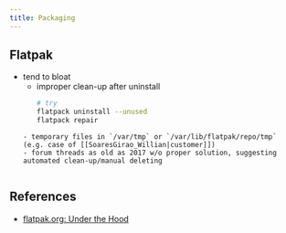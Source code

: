 ```yaml
---
title: Packaging
---
```


## Flatpak

- tend to bloat
    - improper clean-up after uninstall
      ```bash
      # try
      flatpack uninstall --unused
      flatpack repair
    ```
    - temporary files in `/var/tmp` or `/var/lib/flatpak/repo/tmp` (e.g. case of [[SoaresGirao_Willian|customer]])
    - forum threads as old as 2017 w/o proper solution, suggesting automated clean-up/manual deleting


## References

- [flatpak.org: Under the Hood](https://docs.flatpak.org/en/latest/under-the-hood.html)